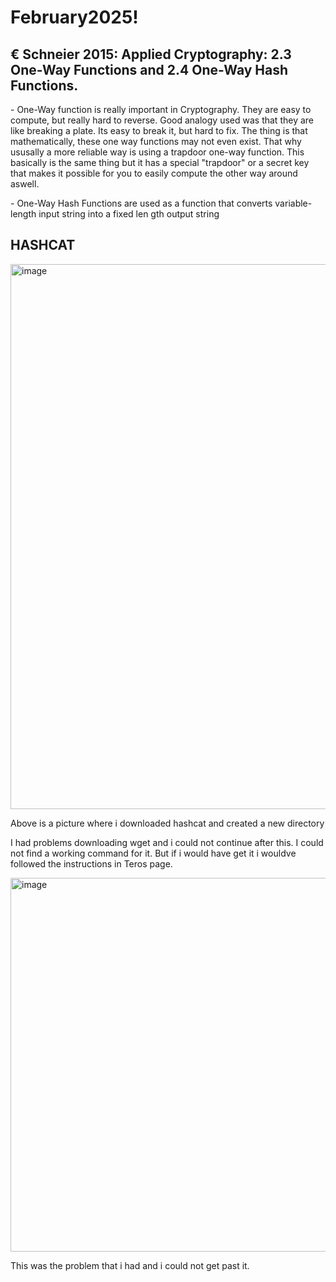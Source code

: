 # February2025!

## € Schneier 2015: Applied Cryptography: 2.3 One-Way Functions and 2.4 One-Way Hash Functions.

<p>- One-Way function is really important in Cryptography. They are easy to compute, but really hard to
reverse. Good analogy used was that they are like breaking a plate. Its easy to break it, but hard to fix.
The thing is that mathematically, these one way functions may not even exist. That why ususally a more
reliable way is using a trapdoor one-way function. This basically is the same thing but it has a special
"trapdoor" or a secret key that makes it possible for you to easily compute the other way around aswell.</p>
<p>- One-Way Hash Functions are used as a function that converts variable-length input string into a fixed len
gth output string</p>

## HASHCAT
<p><img width="980" height="872" alt="image" src="https://github.com/user-attachments/assets/dd03e233-5804-48b7-98c0-c660ecac0a72" />
</p>
<p>Above is a picture where i downloaded hashcat and created a new directory</p>
<p>I had problems downloading wget and i could not continue after this. I could not find a
working command for it. But if i would have get it i wouldve followed the instructions in Teros page.</p>
<p><img width="858" height="598" alt="image" src="https://github.com/user-attachments/assets/bebe1dd0-8e05-4513-889e-ffbbdebfcd35" />
</p>
<p>This was the problem that i had and i could not get past it.</p>

